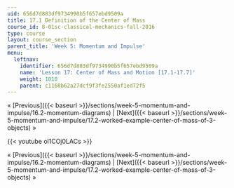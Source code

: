 ```yaml
---
uid: 656d7d883df9734990b5f657ebd9509a
title: 17.1 Definition of the Center of Mass
course_id: 8-01sc-classical-mechanics-fall-2016
type: course
layout: course_section
parent_title: 'Week 5: Momentum and Impulse'
menu:
  leftnav:
    identifier: 656d7d883df9734990b5f657ebd9509a
    name: 'Lesson 17: Center of Mass and Motion [17.1-17.7]'
    weight: 1010
    parent: c1168b62a27dcf9f3fe2550af1ed72f5
---
```


« [Previous]({{< baseurl >}}/sections/week-5-momentum-and-impulse/16.2-momentum-diagrams) | [Next]({{< baseurl >}}/sections/week-5-momentum-and-impulse/17.2-worked-example-center-of-mass-of-3-objects) »

{{< youtube ol1COj0LACs >}}

« [Previous]({{< baseurl >}}/sections/week-5-momentum-and-impulse/16.2-momentum-diagrams) | [Next]({{< baseurl >}}/sections/week-5-momentum-and-impulse/17.2-worked-example-center-of-mass-of-3-objects) »